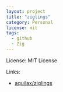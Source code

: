 ```yaml
---
layout: project
title: "ziglings"
category: Personal
license: mit
tags:
  - github
  - Zig
---
```


License: MIT License

Links:

* [aquilax/ziglings](https://github.com/aquilax/ziglings)

